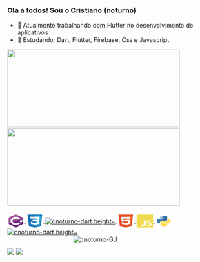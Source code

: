 ### Olá a todos! Sou o Cristiano (noturno)

- 🔭 Atualmente trabalhando com Flutter no desenvolvimento de aplicativos
- 🌱 Estudando: Dart, Flutter, Firebase, Css e Javascript

<div>
  <a href="https://linktr.ee/cnoturno">
  <img height="180em" width="400em" src="https://github-readme-stats.vercel.app/api?username=cnoturno&show_icons=true&theme=dark&include_all_commits=true&count_private=true"/>
  <img height="180em" width="400em" src="https://github-readme-stats.vercel.app/api/top-langs/?username=cnoturno&layout=compact&langs_count=7&theme=dark"/>
</div>
  
<div style="display: inline_block"><br>
  <img align="center" alt="cnoturno-Csharp" height="30" width="40" src="https://raw.githubusercontent.com/devicons/devicon/master/icons/csharp/csharp-original.svg">
  <img align="center" alt="cnoturno-CSS" height="30" width="40" src="https://raw.githubusercontent.com/devicons/devicon/master/icons/css3/css3-original.svg">
  <img align="center" alt="cnoturno-dart height="70" width="70" src="https://img.shields.io/badge/Dart-0175C2?style=for-the-badge&logo=dart&logoColor=white">
  <img align="center" alt="cnoturno-HTML" height="30" width="40" src="https://raw.githubusercontent.com/devicons/devicon/master/icons/html5/html5-original.svg">
  <img align="center" alt="cnoturno-Js" height="30" width="40" src="https://raw.githubusercontent.com/devicons/devicon/master/icons/javascript/javascript-plain.svg">
  <img align="center" alt="cnoturno-Python" height="30" width="40" src="https://raw.githubusercontent.com/devicons/devicon/master/icons/python/python-original.svg">
  <img align="center" alt="cnoturno-dart height="70" width="70" src="https://img.shields.io/badge/Sass-CC6699?style=for-the-badge&logo=sass&logoColor=white">
  <img align="right" alt="cnoturno-GJ" height="200" width="350" src="https://64.media.tumblr.com/3f65f1d2e1cf59ab468ca03dba404eb0/f535afa538c9fff5-16/s540x810/5d43d46b282ded6dc966dca4ff40c1ea687b137d.gifv">
</div>
  
## 
  
<div>
  <a href="https://www.instagram.com/cnoturno/" target="_blank"><img src="https://img.shields.io/badge/-Instagram-%23E4405F?style=for-the-badge&logo=instagram&logoColor=white" target="_blank"></a>
  <a href="https://www.linkedin.com/in/cristiano-belmino-018764133/" target="_blank"><img src="https://img.shields.io/badge/-LinkedIn-%230077B5?style=for-the-badge&logo=linkedin&logoColor=white" target="_blank"></a>   
</div>
